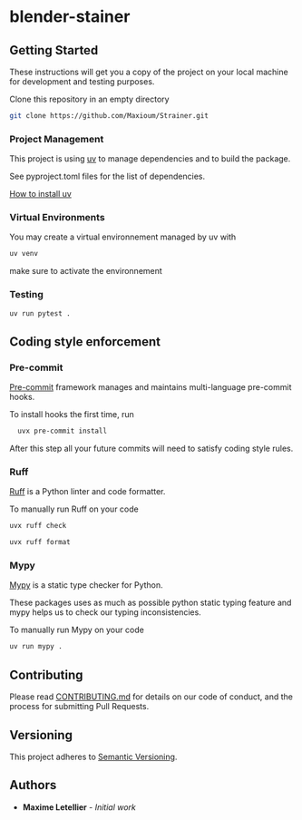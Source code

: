 # blender-stainer

## Getting Started

These instructions will get you a copy of the project on your
local machine for development and testing purposes.

Clone this repository in an empty directory

```bash
git clone https://github.com/Maxioum/Strainer.git
```

### Project Management

This project is using [uv](https://docs.astral.sh/uv/) to manage dependencies
and to build the package.

See pyproject.toml files for the list of dependencies.

[How to install uv](https://docs.astral.sh/uv/getting-started/installation/)

### Virtual Environments

You may create a virtual environnement managed by uv with

```bash
uv venv
```

make sure to activate the environnement

### Testing

```bash
uv run pytest .
```

## Coding style enforcement

### Pre-commit

[Pre-commit](https://pre-commit.com/) framework manages and maintains multi-language
pre-commit hooks.

To install hooks the first time, run

```bash
  uvx pre-commit install
```

After this step all your future commits will need to satisfy coding style rules.

### Ruff

[Ruff](https://docs.astral.sh/ruff/) is a Python linter and code formatter.

To manually run Ruff on your code

```bash
uvx ruff check
```

```bash
uvx ruff format
```

### Mypy

[Mypy](https://mypy-lang.org/) is a static type checker for Python.

These packages uses as much as possible python static typing feature and mypy helps
us to check our typing inconsistencies.

To manually run Mypy on your code

```bash
uv run mypy .
```

## Contributing

Please read [CONTRIBUTING.md](./CONTRIBUTING.md) for details on our code of
conduct, and the process for submitting Pull Requests.

## Versioning

This project adheres to [Semantic Versioning](https://semver.org/spec/v2.0.0.html).

## Authors

<!-- markdownlint-disable MD013 -->

- **Maxime Letellier** - _Initial work_

<!-- markdownlint-enable MD013 -->
